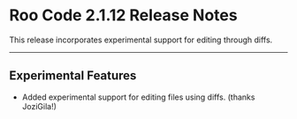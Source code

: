 # Roo Code 2.1.12 Release Notes

This release incorporates experimental support for editing through diffs.

---

## Experimental Features

*   Added experimental support for editing files using diffs. (thanks JoziGila!)